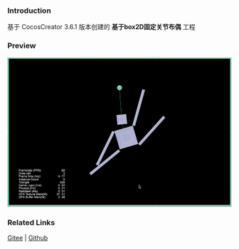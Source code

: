 ### Introduction

基于 CocosCreator 3.6.1 版本创建的 **基于box2D固定关节布偶** 工程

### Preview
![image](../../../gif/202211/2022110313.gif)

### Related Links
[Gitee](https://gitee.com/mirrors_cocos-creator/cocos-example-physics/tree/v3.x/2d/box2d/assets/cases/example/joints) | [Github](https://github.com/cocos/cocos-example-physics/tree/v3.x/2d/box2d/assets/cases/example/joints)